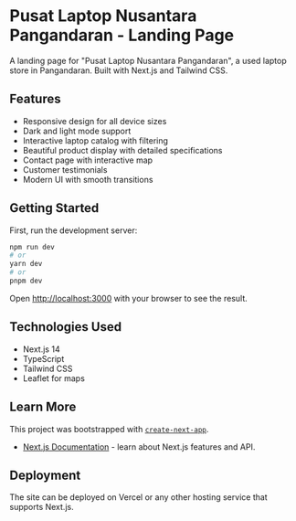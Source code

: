 # Pusat Laptop Nusantara Pangandaran - Landing Page

A landing page for "Pusat Laptop Nusantara Pangandaran", a used laptop store in Pangandaran. Built with Next.js and Tailwind CSS.

## Features

- Responsive design for all device sizes
- Dark and light mode support
- Interactive laptop catalog with filtering
- Beautiful product display with detailed specifications
- Contact page with interactive map
- Customer testimonials
- Modern UI with smooth transitions

## Getting Started

First, run the development server:

```bash
npm run dev
# or
yarn dev
# or
pnpm dev
```

Open [http://localhost:3000](http://localhost:3000) with your browser to see the result.

## Technologies Used

- Next.js 14
- TypeScript
- Tailwind CSS
- Leaflet for maps

## Learn More

This project was bootstrapped with [`create-next-app`](https://nextjs.org/docs/app/api-reference/cli/create-next-app).

- [Next.js Documentation](https://nextjs.org/docs) - learn about Next.js features and API.

## Deployment

The site can be deployed on Vercel or any other hosting service that supports Next.js.
